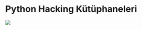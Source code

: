 # Python Hacking Kütüphaneleri

![](https://miro.medium.com/v2/resize:fit:720/format:webp/1*r6LIlBGuP9JPreOdwfRRJg.jpeg)
